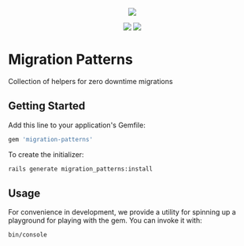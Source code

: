<p align="center">
  <img src="https://user-images.githubusercontent.com/1854876/28642569-b44a823a-7207-11e7-8f26-af023adc5d22.png" />
</p>
<p align="center">
  <img src="https://badge.fury.io/rb/vrt.svg" />
  <img src="https://badge.buildkite.com/d9023f789854d9a40404670f02871ffe89f8ac214524e1cbdf.svg?branch=master" />
</p>

# Migration Patterns
Collection of helpers for zero downtime migrations

## Getting Started
Add this line to your application's Gemfile:
```ruby
gem 'migration-patterns'
```

To create the initializer:
```bash
rails generate migration_patterns:install
```

## Usage

For convenience in development, we provide a utility for spinning up a
playground for playing with the gem. You can invoke it with:

```bash
bin/console
```
